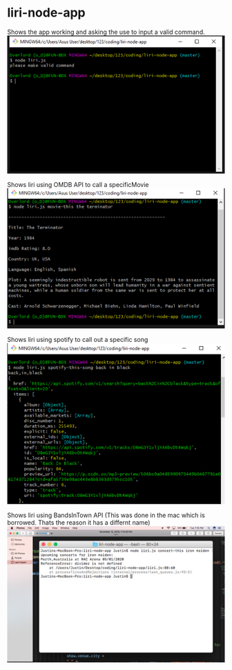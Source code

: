 # liri-node-app
Shows the app working and asking the use to input a valid command.
![](images/node%20liri.PNG)


Shows liri using OMDB API to call a specificMovie
![](images/liri-omdb%20example.PNG)


Shows liri using spotify to call out a specific song
![](images/liri-spotify-example.PNG)


Shows liri using BandsInTown API (This was done in the mac which is borrowed. Thats the reason it has a differnt name) 
![](images/BandsInTown.png)
